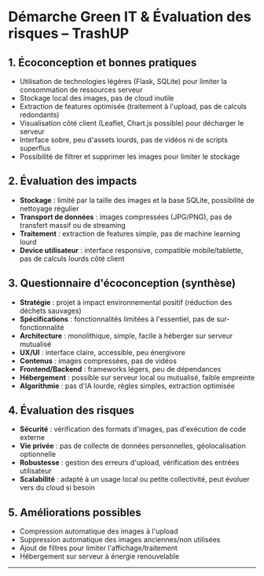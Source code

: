 # Démarche Green IT & Évaluation des risques – TrashUP

## 1. Écoconception et bonnes pratiques
- Utilisation de technologies légères (Flask, SQLite) pour limiter la consommation de ressources serveur
- Stockage local des images, pas de cloud inutile
- Extraction de features optimisée (traitement à l'upload, pas de calculs redondants)
- Visualisation côté client (Leaflet, Chart.js possible) pour décharger le serveur
- Interface sobre, peu d'assets lourds, pas de vidéos ni de scripts superflus
- Possibilité de filtrer et supprimer les images pour limiter le stockage

## 2. Évaluation des impacts
- **Stockage** : limité par la taille des images et la base SQLite, possibilité de nettoyage régulier
- **Transport de données** : images compressées (JPG/PNG), pas de transfert massif ou de streaming
- **Traitement** : extraction de features simple, pas de machine learning lourd
- **Device utilisateur** : interface responsive, compatible mobile/tablette, pas de calculs lourds côté client

## 3. Questionnaire d'écoconception (synthèse)
- **Stratégie** : projet à impact environnemental positif (réduction des déchets sauvages)
- **Spécifications** : fonctionnalités limitées à l'essentiel, pas de sur-fonctionnalité
- **Architecture** : monolithique, simple, facile à héberger sur serveur mutualisé
- **UX/UI** : interface claire, accessible, peu énergivore
- **Contenus** : images compressées, pas de vidéos
- **Frontend/Backend** : frameworks légers, peu de dépendances
- **Hébergement** : possible sur serveur local ou mutualisé, faible empreinte
- **Algorithmie** : pas d'IA lourde, règles simples, extraction optimisée

## 4. Évaluation des risques
- **Sécurité** : vérification des formats d'images, pas d'exécution de code externe
- **Vie privée** : pas de collecte de données personnelles, géolocalisation optionnelle
- **Robustesse** : gestion des erreurs d'upload, vérification des entrées utilisateur
- **Scalabilité** : adapté à un usage local ou petite collectivité, peut évoluer vers du cloud si besoin

## 5. Améliorations possibles
- Compression automatique des images à l'upload
- Suppression automatique des images anciennes/non utilisées
- Ajout de filtres pour limiter l'affichage/traitement
- Hébergement sur serveur à énergie renouvelable

--- 